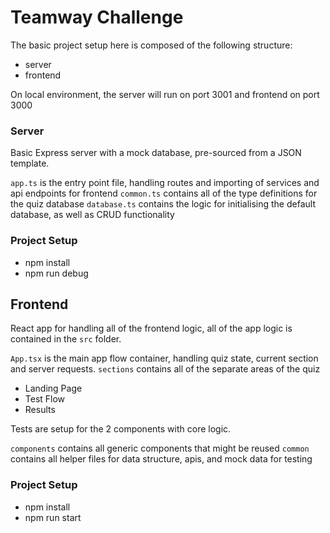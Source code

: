 # Teamway Challenge
The basic project setup here is composed of the following structure:

 - server 
 - frontend

On local environment, the server will run on port 3001 and frontend on port 3000

### Server

Basic Express server with a mock database, pre-sourced from a JSON template. 

`app.ts` is the entry point file, handling routes and importing of services and api endpoints for frontend
`common.ts` contains all of the type definitions for  the quiz database
`database.ts` contains the logic for initialising the default database, as well as CRUD functionality

### Project Setup

 - npm install
 - npm run debug


## Frontend

React app for handling all of the frontend logic, all of the app logic is contained in the `src` folder. 

`App.tsx` is the main app flow container, handling quiz state, current section and server requests.
`sections` contains all of the separate areas of the quiz

 - Landing Page
 - Test Flow
 - Results

Tests are setup for the 2 components with core logic.

`components` contains all generic components that might be reused
`common` contains all helper files for data structure, apis, and mock data for testing

### Project Setup

 - npm install
 - npm run start

